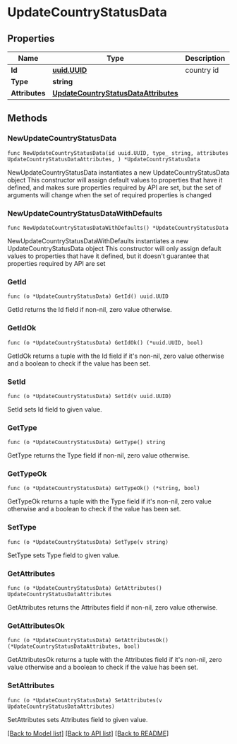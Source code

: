 # UpdateCountryStatusData

## Properties

Name | Type | Description | Notes
------------ | ------------- | ------------- | -------------
**Id** | [**uuid.UUID**](uuid.UUID.md) | country id | 
**Type** | **string** |  | 
**Attributes** | [**UpdateCountryStatusDataAttributes**](UpdateCountryStatusDataAttributes.md) |  | 

## Methods

### NewUpdateCountryStatusData

`func NewUpdateCountryStatusData(id uuid.UUID, type_ string, attributes UpdateCountryStatusDataAttributes, ) *UpdateCountryStatusData`

NewUpdateCountryStatusData instantiates a new UpdateCountryStatusData object
This constructor will assign default values to properties that have it defined,
and makes sure properties required by API are set, but the set of arguments
will change when the set of required properties is changed

### NewUpdateCountryStatusDataWithDefaults

`func NewUpdateCountryStatusDataWithDefaults() *UpdateCountryStatusData`

NewUpdateCountryStatusDataWithDefaults instantiates a new UpdateCountryStatusData object
This constructor will only assign default values to properties that have it defined,
but it doesn't guarantee that properties required by API are set

### GetId

`func (o *UpdateCountryStatusData) GetId() uuid.UUID`

GetId returns the Id field if non-nil, zero value otherwise.

### GetIdOk

`func (o *UpdateCountryStatusData) GetIdOk() (*uuid.UUID, bool)`

GetIdOk returns a tuple with the Id field if it's non-nil, zero value otherwise
and a boolean to check if the value has been set.

### SetId

`func (o *UpdateCountryStatusData) SetId(v uuid.UUID)`

SetId sets Id field to given value.


### GetType

`func (o *UpdateCountryStatusData) GetType() string`

GetType returns the Type field if non-nil, zero value otherwise.

### GetTypeOk

`func (o *UpdateCountryStatusData) GetTypeOk() (*string, bool)`

GetTypeOk returns a tuple with the Type field if it's non-nil, zero value otherwise
and a boolean to check if the value has been set.

### SetType

`func (o *UpdateCountryStatusData) SetType(v string)`

SetType sets Type field to given value.


### GetAttributes

`func (o *UpdateCountryStatusData) GetAttributes() UpdateCountryStatusDataAttributes`

GetAttributes returns the Attributes field if non-nil, zero value otherwise.

### GetAttributesOk

`func (o *UpdateCountryStatusData) GetAttributesOk() (*UpdateCountryStatusDataAttributes, bool)`

GetAttributesOk returns a tuple with the Attributes field if it's non-nil, zero value otherwise
and a boolean to check if the value has been set.

### SetAttributes

`func (o *UpdateCountryStatusData) SetAttributes(v UpdateCountryStatusDataAttributes)`

SetAttributes sets Attributes field to given value.



[[Back to Model list]](../README.md#documentation-for-models) [[Back to API list]](../README.md#documentation-for-api-endpoints) [[Back to README]](../README.md)


